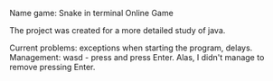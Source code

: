 Name game: Snake in terminal Online Game

The project was created for a more detailed study of java.

Current problems: exceptions when starting the program, delays.
Management: wasd - press and press Enter. Alas, I didn't manage to remove pressing Enter.